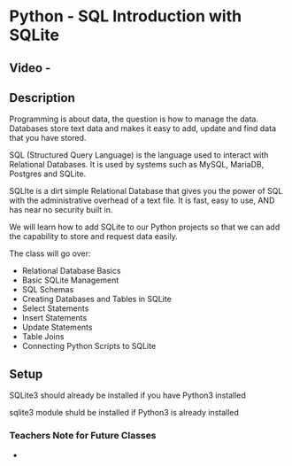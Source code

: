 # Python - SQL Introduction with SQLite


## Video - 


## Description

Programming is about data, the question is how to manage the data. Databases store text data and makes it easy to add, update and find data that you have stored.

SQL (Structured Query Language) is the language used to interact with Relational Databases. It is used by systems such as MySQL, MariaDB, Postgres and SQLite.

SQLIte is a dirt simple Relational Database that gives you the power of SQL with the administrative overhead of a text file. It is fast, easy to use, AND has near no security built in.

We will learn how to add SQLite to our Python projects so that we can add the capability to store and request data easily.

The class will go over:
- Relational Database Basics
- Basic SQLite Management
- SQL Schemas
- Creating Databases and Tables in SQLite
- Select Statements
- Insert Statements
- Update Statements
- Table Joins
- Connecting Python Scripts to SQLite


## Setup

SQLite3 should already be installed if you have Python3 installed

sqlite3 module shuld be installed if Python3 is already installed


### Teachers Note for Future Classes

- 